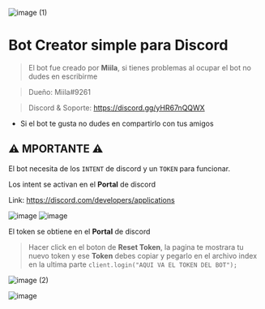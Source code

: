 ![image (1)](https://user-images.githubusercontent.com/116461642/211117446-75e59dc8-bc60-489a-979e-36d0277869d5.png)


#  Bot **Creator** simple para **Discord** 
> El bot fue creado por **Miila**, si tienes problemas al ocupar el bot no dudes en escribirme

> Dueño: Miila#9261

> Discord & Soporte: https://discord.gg/yHR67nQQWX

* Si el bot te gusta no dudes en compartirlo con tus amigos

## ⚠️ MPORTANTE ⚠️
El bot necesita de los `INTENT` de discord y un `TOKEN` para funcionar.

Los intent se activan en el **Portal** de discord

Link: https://discord.com/developers/applications

![image](https://user-images.githubusercontent.com/116461642/211119423-3a53f50e-372e-43a5-a133-e552b69abd2c.png)
![image](https://user-images.githubusercontent.com/116461642/211118041-fa5ec72c-1011-4ce2-b034-22007dd8362e.png)

El token se obtiene en el **Portal** de discord

 > Hacer click en el boton de **Reset Token**, la pagina te mostrara tu nuevo token y ese **Token** debes copiar y pegarlo en el archivo index en la ultima parte `client.login("AQUI VA EL TOKEN DEL BOT");`

 ![image (2)](https://user-images.githubusercontent.com/116461642/211118605-7044b3e3-b8b9-433b-8a92-b035426a6fcf.png)

 ![image](https://user-images.githubusercontent.com/116461642/211118181-7698e928-f3af-408a-8640-d674b97f8dff.png)


